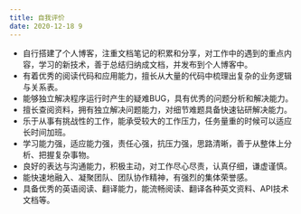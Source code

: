 ```yaml
---
title: 自我评价
date: 2020-12-18 9
---
```


* 自行搭建了个人博客，注重文档笔记的积累和分享，对工作中的遇到的重点内容，学习的新技术，善于总结归纳成文档，并发布到个人博客中。
* 有着优秀的阅读代码和应用能力，擅长从大量的代码中梳理出复杂的业务逻辑与关系表。
* 能够独立解决程序运行时产生的疑难BUG，具有优秀的问题分析和解决能力。
* 擅长查阅资料，拥有独立解决问题能力，对细节难题具备快速钻研解决能力。
* 乐于从事有挑战性的工作，能承受较大的工作压力，任务量重的时候可以适应长时间加班。
* 学习能力强，适应能力强，责任心强，抗压力强，思路清晰，善于从整体上分析、把握复杂事物。
* 良好的表达与沟通能力，积极主动，对工作尽心尽责，认真仔细，谦虚谨慎。
* 能快速地融入、凝聚团队、团队协作精神，有强烈的集体荣誉感。
* 具备优秀的英语阅读、翻译能力，能流畅阅读、翻译各种英文资料、API技术文档等。
